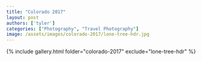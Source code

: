 ```yaml
---
title: "Colorado 2017"
layout: post
authors: ['tyler']
categories: ["Photography", "Travel Photography"]
image: /assets/images/colorado-2017/lone-tree-hdr.jpg
---
```


{% include gallery.html folder="colorado-2017" exclude="lone-tree-hdr" %}


